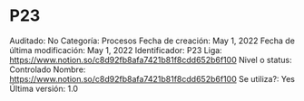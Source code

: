 # P23

Auditado: No
Categoría: Procesos
Fecha de creación: May 1, 2022
Fecha de última modificación: May 1, 2022
Identificador: P23
Liga: https://www.notion.so/c8d92fb8afa7421b81f8cdd652b6f100 
Nivel o status: Controlado
Nombre: https://www.notion.so/c8d92fb8afa7421b81f8cdd652b6f100 
Se utiliza?: Yes
Última versión: 1.0